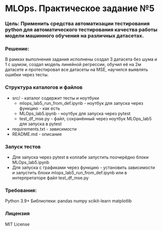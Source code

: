 # MLOps. Практическое задание №5

### Цель: Применить средства автоматизации тестирования python для автоматического тестирования качества работы модели машинного обучения на различных датасетах.

### Решение: 
В рамках выполнения задания исполнены создал 3 датасета без шума и 1 с шумом, создал модель линейной регрессии, обучил её на 2м датасете и протестировал все датасеты на MSE, научился выявлять ошибки через тесты.

### Структура каталогов и файлов

- src/ - каталог содержит тесты и ноутбуки
  - mlops_lab5_run_from_def.ipynb - ноутбук для запуска через функцию - как есть
  - MLOps_lab5.ipynb - ноутбук для запуска через pytest
  - test_df_mse.py - файл, сохранённый через ноутбук MLOps_lab5 для запуска в pytest
- requirements.txt - зависимости
- README.md - описание

### Запуск тестов 
- Для запуска через pytest в коллабе запустить поочерёдно блоки MLOps_lab5.ipynb
- Для запуска с графиками через функцию - установить зависимости и запустить блоки mlops_lab5_run_from_def.ipynb или в интерпретаторе файл test_df_mse.py

### Требования:
Python 3.9+
Библиотеки:
pandas
numpy
scikit-learn
matplotlib

### Лицензия
MIT License